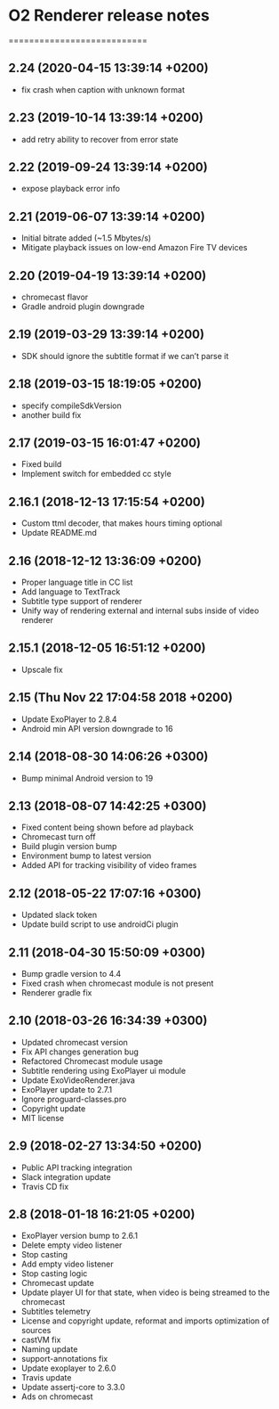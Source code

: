 # O2 Renderer release notes
===========================

2.24 (2020-04-15 13:39:14 +0200)
--------------------------------
- fix crash when caption with unknown format

2.23 (2019-10-14 13:39:14 +0200)
--------------------------------
- add retry ability to recover from error state

2.22 (2019-09-24 13:39:14 +0200)
--------------------------------
- expose playback error info

2.21 (2019-06-07 13:39:14 +0200)
--------------------------------
- Initial bitrate added (~1.5 Mbytes/s)
- Mitigate playback issues on low-end Amazon Fire TV devices

2.20 (2019-04-19 13:39:14 +0200)
--------------------------------
- chromecast flavor 
- Gradle android plugin downgrade

2.19 (2019-03-29 13:39:14 +0200)
--------------------------------
- SDK should ignore the subtitle format if we can’t parse it

2.18 (2019-03-15 18:19:05 +0200)
--------------------------------
- specify compileSdkVersion
- another build fix

2.17 (2019-03-15 16:01:47 +0200)
--------------------------------
- Fixed build
- Implement switch for embedded cc style

2.16.1 (2018-12-13 17:15:54 +0200)
----------------------------------
- Custom ttml decoder, that makes hours timing optional
- Update README.md

2.16 (2018-12-12 13:36:09 +0200)
--------------------------------
- Proper language title in CC list
- Add language to TextTrack
- Subtitle type support of renderer
- Unify way of rendering external and internal subs inside of video renderer

2.15.1 (2018-12-05 16:51:12 +0200)
----------------------------------
- Upscale fix

2.15 (Thu Nov 22 17:04:58 2018 +0200)
-------------------------------------
- Update ExoPlayer to 2.8.4
- Android min API version downgrade to 16

2.14 (2018-08-30 14:06:26 +0300)
--------------------------------
- Bump minimal Android version to 19

2.13 (2018-08-07 14:42:25 +0300)
--------------------------------
- Fixed content being shown before ad playback
- Chromecast turn off
- Build plugin version bump
- Environment bump to latest version
- Added API for tracking visibility of video frames

2.12 (2018-05-22 17:07:16 +0300)
--------------------------------
- Updated slack token
- Update build script to use androidCi plugin

2.11 (2018-04-30 15:50:09 +0300)
--------------------------------
- Bump gradle version to 4.4
- Fixed crash when chromecast module is not present
- Renderer gradle fix

2.10 (2018-03-26 16:34:39 +0300)
--------------------------------
- Updated chromecast version
- Fix API changes generation bug
- Refactored Chromecast module usage
- Subtitle rendering using ExoPlayer ui module
- Update ExoVideoRenderer.java
- ExoPlayer update to 2.7.1
- Ignore proguard-classes.pro
- Copyright update
- MIT license

2.9 (2018-02-27 13:34:50 +0200)
-------------------------------
- Public API tracking integration
- Slack integration update
- Travis CD fix

2.8 (2018-01-18 16:21:05 +0200)
-------------------------------
- ExoPlayer version bump to 2.6.1
- Delete empty video listener
- Stop casting
- Add empty video listener
- Stop casting logic
- Chromecast update
- Update player UI for that state, when video is being streamed to the chromecast
- Subtitles telemetry
- License and copyright update, reformat and imports optimization of sources
- castVM fix
- Naming update
- support-annotations fix
- Update exoplayer to 2.6.0
- Travis update
- Update assertj-core to 3.3.0
- Ads on chromecast
